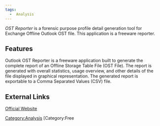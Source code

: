 ```yaml
---
tags:
  -  Analysis
---
```

*OST Reporter* is a forensic purpose profile detail generation tool for
Exchange Offline Outlook OST file. This application is a freeware
reporter.

## Features

Outlook OST Reporter is a freeware application built to generate the
complete report of an Offline Storage Table File (OST File). The report
is generated with overall statistics, usage overview, and other details
of the file displayed in graphical representation. The generated report
is exportable to a Comma Separated Values (CSV) file.

## External Links

[Official Website](http://www.systoolsgroup.com/)

[Category:Analysis](category:analysis.md) [Category:Free
